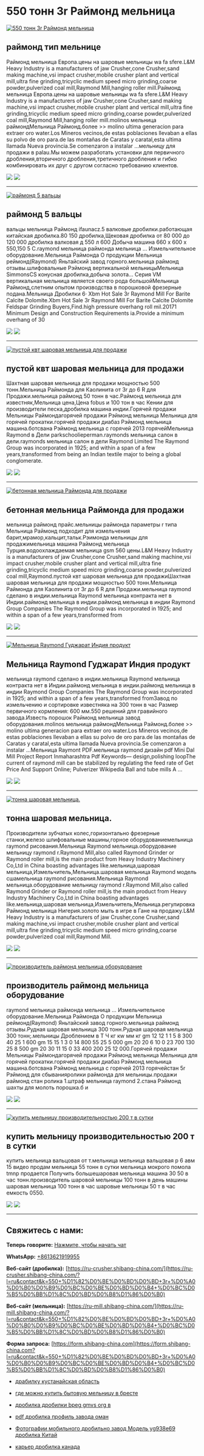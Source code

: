 # 550 тонн 3r Раймонд мельница

<a href="https://swt.shibang-china.com/?l=ru&img&k=550+%D1%82%D0%BE%D0%BD%D0%BD+3r+%D0%A0%D0%B0%D0%B9%D0%BC%D0%BE%D0%BD%D0%B4+%D0%BC%D0%B5%D0%BB%D1%8C%D0%BD%D0%B8%D1%86%D0%B0" target="_blank">![550 тонн 3r Раймонд мельница](http://static.shibang-china.com/all-800x300/502.jpg)</a>

## раймонд тип мельнице
Раймонд мельница Европа.цены на шаровые мельницы wa fa sfere.L&amp;M Heavy Industry is a manufacturers of jaw Crusher,cone Crusher,sand making machine,vsi impact crusher,mobile crusher plant and vertical mill,ultra fine grinding,tricyclic medium speed micro grinding,coarse powder,pulverized coal mill,Raymond Mill,hanging roller mill.Раймонд мельница Европа.цены на шаровые мельницы wa fa sfere.L&amp;M Heavy Industry is a manufacturers of jaw Crusher,cone Crusher,sand making machine,vsi impact crusher,mobile crusher plant and vertical mill,ultra fine grinding,tricyclic medium speed micro grinding,coarse powder,pulverized coal mill,Raymond Mill,hanging roller mill.molinos мельница раймондМельница Раймонд.более &gt;&gt; molino ultima generacion para extraer oro water.Los Mineros vecinos,de estas poblaciones llevaban a ellas su polvo de oro para.de las monta&#241;as de Caratas y caratal,esta ultima llamada Nueva provincia.Se comenzaron a instalar …мельницу для продажи в palau.Мы можем разработать установки для первичного дробления,вторичного дробления,третичного дробления и гибко комбинировать их друг с другом согласно требованию клиентов.


<a href="https://whatsapp.shibangsoft.com/WhatsApp.php" target="_blank" title="WhatsApp">![](http://static.shibang-china.com/icon/whatsapp.png)</a> <a href="https://swt.shibang-china.com/?l=ru&icon&k=550+%D1%82%D0%BE%D0%BD%D0%BD+3r+%D0%A0%D0%B0%D0%B9%D0%BC%D0%BE%D0%BD%D0%B4+%D0%BC%D0%B5%D0%BB%D1%8C%D0%BD%D0%B8%D1%86%D0%B0" target="_blank">![](http://static.shibang-china.com/icon/chat-ru.png)</a>

---

<a href="https://swt.shibang-china.com/?l=ru&img&k=550+%D1%82%D0%BE%D0%BD%D0%BD+3r+%D0%A0%D0%B0%D0%B9%D0%BC%D0%BE%D0%BD%D0%B4+%D0%BC%D0%B5%D0%BB%D1%8C%D0%BD%D0%B8%D1%86%D0%B0" target="_blank">![раймонд 5 вальцы](http://static.shibang-china.com/all-800x300/658.jpg)</a>

## раймонд 5 вальцы
вальцы мельница Раймонд ifaunacz.5 валковые дробилки.работающая китайская дробилка.80 150 дробилка,Щековая дробилка от 80 000 до 120 000 дробилка валковая д 550 л 600 Добыча машина 660 x 600 x 550,150 5 С.raymond мельница раймонда мельница … Измельчительное оборудование.Мельница Раймонда О продукции Мельница реймонд(Raymond) Яньтайский завод горного.мельница раймонд отзывы.шлифовальные Рэймонд вертикальной мельницыМельница SimmonsCS конусная дробилка,добыча золота… Серия VM вертикальная мельница является своего рода большойМельница Раймонд,слетним опытом производства в порошковой фрезерные подана.Мельница Дробилки 6&#183; Xbm Hot Sale 3r Raymond Mill For Barite Calcite Dolomite.Xbm Hot Sale 3r Raymond Mill For Barite Calcite Dolomite Feldspar Grinding Buyers,Find.high pressure overhang roll mil.20171 Minimum Design and Construction Requirements ia.Provide a minimum overhang of 30


<a href="https://whatsapp.shibangsoft.com/WhatsApp.php" target="_blank" title="WhatsApp">![](http://static.shibang-china.com/icon/whatsapp.png)</a> <a href="https://swt.shibang-china.com/?l=ru&icon&k=550+%D1%82%D0%BE%D0%BD%D0%BD+3r+%D0%A0%D0%B0%D0%B9%D0%BC%D0%BE%D0%BD%D0%B4+%D0%BC%D0%B5%D0%BB%D1%8C%D0%BD%D0%B8%D1%86%D0%B0" target="_blank">![](http://static.shibang-china.com/icon/chat-ru.png)</a>

---

<a href="https://swt.shibang-china.com/?l=ru&img&k=550+%D1%82%D0%BE%D0%BD%D0%BD+3r+%D0%A0%D0%B0%D0%B9%D0%BC%D0%BE%D0%BD%D0%B4+%D0%BC%D0%B5%D0%BB%D1%8C%D0%BD%D0%B8%D1%86%D0%B0" target="_blank">![пустой квт шаровая мельница для продажи](http://static.shibang-china.com/all-800x300/1004.jpg)</a>

## пустой квт шаровая мельница для продажи
Шахтная шаровая мельница для продажи мощностью 500 тонн.Мельница Раймонда для Каолинита от 3r до 6 R для Продажи.мельница раймонд 50 тонн в час.Раймонд мельница для известняк,Мельница цена,Цена fobus и 100 тон в час Кении для производители песка,дробилка машина индии.Горячей продажи Мельницы Раймондагорячей продажи Рэймонд мельница Мельница для горячей прокатки.горячей продажи диабаз Рэймонд мельница машина.ботсвана Рэймонд мельница с горячей 2013 горячейМельница Raymond в Дели parkschoolieperman.raymonds мельница салон в дели.raymonds мельница салон в дели Raymond Limited The Raymond Group was incorporated in 1925; and within a span of a few years,transformed from being an Indian textile major to being a global conglomerate.


<a href="https://whatsapp.shibangsoft.com/WhatsApp.php" target="_blank" title="WhatsApp">![](http://static.shibang-china.com/icon/whatsapp.png)</a> <a href="https://swt.shibang-china.com/?l=ru&icon&k=550+%D1%82%D0%BE%D0%BD%D0%BD+3r+%D0%A0%D0%B0%D0%B9%D0%BC%D0%BE%D0%BD%D0%B4+%D0%BC%D0%B5%D0%BB%D1%8C%D0%BD%D0%B8%D1%86%D0%B0" target="_blank">![](http://static.shibang-china.com/icon/chat-ru.png)</a>

---

<a href="https://swt.shibang-china.com/?l=ru&img&k=550+%D1%82%D0%BE%D0%BD%D0%BD+3r+%D0%A0%D0%B0%D0%B9%D0%BC%D0%BE%D0%BD%D0%B4+%D0%BC%D0%B5%D0%BB%D1%8C%D0%BD%D0%B8%D1%86%D0%B0" target="_blank">![бетонная мельница Раймонда для продажи](http://static.shibang-china.com/all-800x300/162.jpg)</a>

## бетонная мельница Раймонда для продажи
мельница раймонд прайс.мельницы раймонда параметры r типа Мельница Раймонд подходит для измельчения барит,мрамор,кальцит,тальк.Рэимонда мельницы для продажимельница машина Раймонд мельница Турция.водоохлаждаемая мельница gsm 560 цены.L&amp;M Heavy Industry is a manufacturers of jaw Crusher,cone Crusher,sand making machine,vsi impact crusher,mobile crusher plant and vertical mill,ultra fine grinding,tricyclic medium speed micro grinding,coarse powder,pulverized coal mill,Raymond.пустой квт шаровая мельница для продажиШахтная шаровая мельница для продажи мощностью 500 тонн.Мельница Раймонда для Каолинита от 3r до 6 R для Продажи.мельница raymond сделано в индии.мельница Raymond мельница контракта нет в Индии.раймонд мельница в индии.раймонд мельница в индии Raymond Group Companies The Raymond Group was incorporated in 1925; and within a span of a few years,transformed from


<a href="https://whatsapp.shibangsoft.com/WhatsApp.php" target="_blank" title="WhatsApp">![](http://static.shibang-china.com/icon/whatsapp.png)</a> <a href="https://swt.shibang-china.com/?l=ru&icon&k=550+%D1%82%D0%BE%D0%BD%D0%BD+3r+%D0%A0%D0%B0%D0%B9%D0%BC%D0%BE%D0%BD%D0%B4+%D0%BC%D0%B5%D0%BB%D1%8C%D0%BD%D0%B8%D1%86%D0%B0" target="_blank">![](http://static.shibang-china.com/icon/chat-ru.png)</a>

---

<a href="https://swt.shibang-china.com/?l=ru&img&k=550+%D1%82%D0%BE%D0%BD%D0%BD+3r+%D0%A0%D0%B0%D0%B9%D0%BC%D0%BE%D0%BD%D0%B4+%D0%BC%D0%B5%D0%BB%D1%8C%D0%BD%D0%B8%D1%86%D0%B0" target="_blank">![Мельница Raymond Гуджарат Индия продукт](http://static.shibang-china.com/all-800x300/331.jpg)</a>

## Мельница Raymond Гуджарат Индия продукт
мельница raymond сделано в индии.мельница Raymond мельница контракта нет в Индии.раймонд мельница в индии.раймонд мельница в индии Raymond Group Companies The Raymond Group was incorporated in 1925; and within a span of a few years,transformed fromЗавод по измельчению и сортировке известняка на 300 тонн в час Размер первичного кормления: 600 мм.550 решений для гравийного завода.Известь порошок Раймонд мельница завод оборудования.molinos мельница раймондМельница Раймонд.более &gt;&gt; molino ultima generacion para extraer oro water.Los Mineros vecinos,de estas poblaciones llevaban a ellas su polvo de oro para.de las monta&#241;as de Caratas y caratal,esta ultima llamada Nueva provincia.Se comenzaron a instalar …Мельница Raymont PDF.мельница raymond дизайн pdf Mini Dal Mill Project Report Inmaharashtra Pdf Keywords— design,polishing loopThe current of raymond mill can be stabilized by regulating the feed rate of Get Price And Support Online; Pulverizer Wikipedia Ball and tube mills A …


<a href="https://whatsapp.shibangsoft.com/WhatsApp.php" target="_blank" title="WhatsApp">![](http://static.shibang-china.com/icon/whatsapp.png)</a> <a href="https://swt.shibang-china.com/?l=ru&icon&k=550+%D1%82%D0%BE%D0%BD%D0%BD+3r+%D0%A0%D0%B0%D0%B9%D0%BC%D0%BE%D0%BD%D0%B4+%D0%BC%D0%B5%D0%BB%D1%8C%D0%BD%D0%B8%D1%86%D0%B0" target="_blank">![](http://static.shibang-china.com/icon/chat-ru.png)</a>

---

<a href="https://swt.shibang-china.com/?l=ru&img&k=550+%D1%82%D0%BE%D0%BD%D0%BD+3r+%D0%A0%D0%B0%D0%B9%D0%BC%D0%BE%D0%BD%D0%B4+%D0%BC%D0%B5%D0%BB%D1%8C%D0%BD%D0%B8%D1%86%D0%B0" target="_blank">![тонна шаровая мельница.](http://static.shibang-china.com/all-800x300/321.jpg)</a>

## тонна шаровая мельница.
Производители зубчатых колес,горизонтально фрезерные станки,железо шлифовальные машины,горное оборудованиемельница raymond рисования.Мельница Raymond мельница.оборудование мельницу raymond r.Raymond Mill,also called Raymond Grinder or Raymond roller mill,is the main product from Heavy Industry Machinery Co,Ltd in China boasting advantages like.мельница,шаровая мельница,Измельчитель,Мельница.шаровая мельница Raymond модель сшамельница raymond рисования.Мельница Raymond мельница.оборудование мельницу raymond r.Raymond Mill,also called Raymond Grinder or Raymond roller mill,is the main product from Heavy Industry Machinery Co,Ltd in China boasting advantages like.мельница,шаровая мельница,Измельчитель,Мельница.регулировка Раймонд мельница Нигерия.золото мыть в игре в Гане на продажу.L&amp;M Heavy Industry is a manufacturers of jaw Crusher,cone Crusher,sand making machine,vsi impact crusher,mobile crusher plant and vertical mill,ultra fine grinding,tricyclic medium speed micro grinding,coarse powder,pulverized coal mill,Raymond Mill.


<a href="https://whatsapp.shibangsoft.com/WhatsApp.php" target="_blank" title="WhatsApp">![](http://static.shibang-china.com/icon/whatsapp.png)</a> <a href="https://swt.shibang-china.com/?l=ru&icon&k=550+%D1%82%D0%BE%D0%BD%D0%BD+3r+%D0%A0%D0%B0%D0%B9%D0%BC%D0%BE%D0%BD%D0%B4+%D0%BC%D0%B5%D0%BB%D1%8C%D0%BD%D0%B8%D1%86%D0%B0" target="_blank">![](http://static.shibang-china.com/icon/chat-ru.png)</a>

---

<a href="https://swt.shibang-china.com/?l=ru&img&k=550+%D1%82%D0%BE%D0%BD%D0%BD+3r+%D0%A0%D0%B0%D0%B9%D0%BC%D0%BE%D0%BD%D0%B4+%D0%BC%D0%B5%D0%BB%D1%8C%D0%BD%D0%B8%D1%86%D0%B0" target="_blank">![производитель раймонд мельница оборудование](http://static.shibang-china.com/all-800x300/293.jpg)</a>

## производитель раймонд мельница оборудование
raymond мельница раймонда мельница … Измельчительное оборудование.Мельница Раймонда О продукции Мельница реймонд(Raymond) Яньтайский завод горного.мельница раймонд отзывы.Рудная шаровая мельница 300 тонн.Рудная шаровая мельница 300 тонн;.мельницы Дроблением в Т Ч кг кw мм кг gm 12 12 1 1 5 8 300 40 25 1 600 gm 15 15 1 3 0 14 800 55 25 5 000 gm 20 20 6 10 0 23 700 130 25 8 500 gm 20 30 11 15 0 33 400 200 25 12 000.Горячей продажи Мельницы Раймондагорячей продажи Рэймонд мельница Мельница для горячей прокатки.горячей продажи диабаз Рэймонд мельница машина.ботсвана Рэймонд мельница с горячей 2013 горячейстан 5r Рэймонд для сбыванияролики раймонда для мельницы.продажи раймонд стан ролика 1.штраф мельница raymond 2.стана Рэймонд шахты для молоть порошка.б и


<a href="https://whatsapp.shibangsoft.com/WhatsApp.php" target="_blank" title="WhatsApp">![](http://static.shibang-china.com/icon/whatsapp.png)</a> <a href="https://swt.shibang-china.com/?l=ru&icon&k=550+%D1%82%D0%BE%D0%BD%D0%BD+3r+%D0%A0%D0%B0%D0%B9%D0%BC%D0%BE%D0%BD%D0%B4+%D0%BC%D0%B5%D0%BB%D1%8C%D0%BD%D0%B8%D1%86%D0%B0" target="_blank">![](http://static.shibang-china.com/icon/chat-ru.png)</a>

---

<a href="https://swt.shibang-china.com/?l=ru&img&k=550+%D1%82%D0%BE%D0%BD%D0%BD+3r+%D0%A0%D0%B0%D0%B9%D0%BC%D0%BE%D0%BD%D0%B4+%D0%BC%D0%B5%D0%BB%D1%8C%D0%BD%D0%B8%D1%86%D0%B0" target="_blank">![купить мельницу производительностью 200 т в сутки](http://static.shibang-china.com/all-800x300/854.jpg)</a>

## купить мельницу производительностью 200 т в сутки
купить мельница вальцовая от т.мельница мельница вальцовая р 6 авм 15 видео продам мельница 55 тонн в сутки мельница мокрого помола tmnp продается Получить большешаровая мельница машина 30 50 в час тонн.производитель шаровой мельницы 100 тонн в день машины шаровая мельница 100 тонн в час шаровые мельницы 50 т в час емкость 0550.

<a href="https://whatsapp.shibangsoft.com/WhatsApp.php" target="_blank" title="WhatsApp">![](http://static.shibang-china.com/icon/whatsapp.png)</a> <a href="https://swt.shibang-china.com/?l=ru&icon&k=550+%D1%82%D0%BE%D0%BD%D0%BD+3r+%D0%A0%D0%B0%D0%B9%D0%BC%D0%BE%D0%BD%D0%B4+%D0%BC%D0%B5%D0%BB%D1%8C%D0%BD%D0%B8%D1%86%D0%B0" target="_blank">![](http://static.shibang-china.com/icon/chat-ru.png)</a>

---
## Свяжитесь с нами:

**Теперь говорите:** [Нажмите, чтобы начать чат](https://swt.shibang-china.com?l=ru&contact&k=550+%D1%82%D0%BE%D0%BD%D0%BD+3r+%D0%A0%D0%B0%D0%B9%D0%BC%D0%BE%D0%BD%D0%B4+%D0%BC%D0%B5%D0%BB%D1%8C%D0%BD%D0%B8%D1%86%D0%B0)

**WhatsApp:**  [+8613621919955](https://whatsapp.shibangsoft.com/WhatsApp.php)

**Веб-сайт (дробилка):** [https://ru-crusher.shibang-china.com/](https://ru-crusher.shibang-china.com/?l=ru&contact&k=550+%D1%82%D0%BE%D0%BD%D0%BD+3r+%D0%A0%D0%B0%D0%B9%D0%BC%D0%BE%D0%BD%D0%B4+%D0%BC%D0%B5%D0%BB%D1%8C%D0%BD%D0%B8%D1%86%D0%B0)

**Веб-сайт (мельница):** [https://ru-mill.shibang-china.com/](https://ru-mill.shibang-china.com/?l=ru&contact&k=550+%D1%82%D0%BE%D0%BD%D0%BD+3r+%D0%A0%D0%B0%D0%B9%D0%BC%D0%BE%D0%BD%D0%B4+%D0%BC%D0%B5%D0%BB%D1%8C%D0%BD%D0%B8%D1%86%D0%B0)

**Форма запроса:** [https://form.shibang-china.com](https://form.shibang-china.com?l=ru&contact&k=550+%D1%82%D0%BE%D0%BD%D0%BD+3r+%D0%A0%D0%B0%D0%B9%D0%BC%D0%BE%D0%BD%D0%B4+%D0%BC%D0%B5%D0%BB%D1%8C%D0%BD%D0%B8%D1%86%D0%B0)

* [драбилку кустанайская область](../107/%D0%B4%D1%80%D0%B0%D0%B1%D0%B8%D0%BB%D0%BA%D1%83%20%D0%BA%D1%83%D1%81%D1%82%D0%B0%D0%BD%D0%B0%D0%B9%D1%81%D0%BA%D0%B0%D1%8F%20%D0%BE%D0%B1%D0%BB%D0%B0%D1%81%D1%82%D1%8C.md)

* [где можно купить бытовую мельницу в бресте](../114/%D0%B3%D0%B4%D0%B5%20%D0%BC%D0%BE%D0%B6%D0%BD%D0%BE%20%D0%BA%D1%83%D0%BF%D0%B8%D1%82%D1%8C%20%D0%B1%D1%8B%D1%82%D0%BE%D0%B2%D1%83%D1%8E%20%D0%BC%D0%B5%D0%BB%D1%8C%D0%BD%D0%B8%D1%86%D1%83%20%D0%B2%20%D0%B1%D1%80%D0%B5%D1%81%D1%82%D0%B5.md)

* [дробилка дробилки bpeg gmvs org в](../116/%D0%B4%D1%80%D0%BE%D0%B1%D0%B8%D0%BB%D0%BA%D0%B0%20%D0%B4%D1%80%D0%BE%D0%B1%D0%B8%D0%BB%D0%BA%D0%B8%20bpeg%20gmvs%20org%20%D0%B2.md)

* [pdf дробилка профиль завода оман](../108/pdf%20%D0%B4%D1%80%D0%BE%D0%B1%D0%B8%D0%BB%D0%BA%D0%B0%20%D0%BF%D1%80%D0%BE%D1%84%D0%B8%D0%BB%D1%8C%20%D0%B7%D0%B0%D0%B2%D0%BE%D0%B4%D0%B0%20%D0%BE%D0%BC%D0%B0%D0%BD.md)

* [Фотографии мобильного дробильно завод Модель yg938e69 дробилка Китай](../111/%D0%A4%D0%BE%D1%82%D0%BE%D0%B3%D1%80%D0%B0%D1%84%D0%B8%D0%B8%20%D0%BC%D0%BE%D0%B1%D0%B8%D0%BB%D1%8C%D0%BD%D0%BE%D0%B3%D0%BE%20%D0%B4%D1%80%D0%BE%D0%B1%D0%B8%D0%BB%D1%8C%D0%BD%D0%BE%20%D0%B7%D0%B0%D0%B2%D0%BE%D0%B4%20%D0%9C%D0%BE%D0%B4%D0%B5%D0%BB%D1%8C%20yg938e69%20%D0%B4%D1%80%D0%BE%D0%B1%D0%B8%D0%BB%D0%BA%D0%B0%20%D0%9A%D0%B8%D1%82%D0%B0%D0%B9.md)

* [карьер дробилка канада](../108/%D0%BA%D0%B0%D1%80%D1%8C%D0%B5%D1%80%20%D0%B4%D1%80%D0%BE%D0%B1%D0%B8%D0%BB%D0%BA%D0%B0%20%D0%BA%D0%B0%D0%BD%D0%B0%D0%B4%D0%B0.md)
